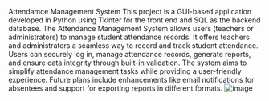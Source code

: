 Attendamce Management System
This project is a GUI-based application developed in Python using Tkinter for the front end and SQL as the backend database. The Attendance Management System allows users (teachers or administrators) to manage student attendance records. It offers teachers and administrators a seamless way to record and track student attendance. Users can securely log in, manage attendance records, generate reports, and ensure data integrity through built-in validation. The system aims to simplify attendance management tasks while providing a user-friendly experience. Future plans include enhancements like email notifications for absentees and support for exporting reports in different formats.
![image](https://github.com/dedhavishakha/attendance-management-system/assets/147987121/d4a4dfb3-129c-4acf-9b63-2932fee3ee48)
